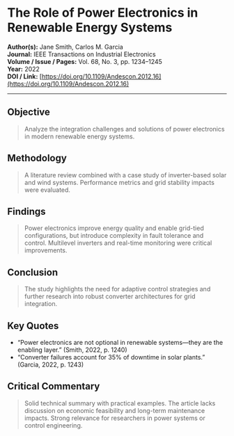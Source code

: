 # The Role of Power Electronics in Renewable Energy Systems

**Author(s):** Jane Smith, Carlos M. Garcia  
**Journal:** IEEE Transactions on Industrial Electronics  
**Volume / Issue / Pages:** Vol. 68, No. 3, pp. 1234–1245  
**Year:** 2022  
**DOI / Link:** [https://doi.org/10.1109/Andescon.2012.16](https://doi.org/10.1109/Andescon.2012.16)

---

## Objective
> Analyze the integration challenges and solutions of power electronics in modern renewable energy systems.

## Methodology
> A literature review combined with a case study of inverter-based solar and wind systems. Performance metrics and grid stability impacts were evaluated.

## Findings
> Power electronics improve energy quality and enable grid-tied configurations, but introduce complexity in fault tolerance and control. Multilevel inverters and real-time monitoring were critical improvements.

## Conclusion
> The study highlights the need for adaptive control strategies and further research into robust converter architectures for grid integration.

## Key Quotes
- “Power electronics are not optional in renewable systems—they are the enabling layer.” (Smith, 2022, p. 1240)
- “Converter failures account for 35% of downtime in solar plants.” (Garcia, 2022, p. 1243)

## Critical Commentary
> Solid technical summary with practical examples. The article lacks discussion on economic feasibility and long-term maintenance impacts. Strong relevance for researchers in power systems or control engineering.
